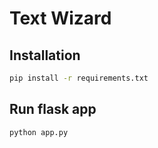 # Text Wizard


## Installation

```bash
pip install -r requirements.txt
```
## Run flask app

```bash
python app.py
```